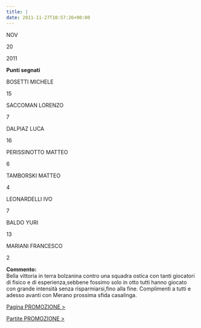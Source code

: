 ```yaml
---
title: |
date: 2011-11-27T10:57:26+00:00
---
```

NOV

20

2011

**Punti segnati**

BOSETTI MICHELE

15

SACCOMAN LORENZO

7

DALPIAZ LUCA

16

PERISSINOTTO MATTEO

6

TAMBORSKI MATTEO

4

LEONARDELLI IVO

7

BALDO YURI

13

MARIANI FRANCESCO

2

**Commento:**  
Bella vittoria in terra bolzanina contro una squadra ostica con tanti giocatori di fisico e di esperienza,sebbene fossimo solo in otto tutti hanno giocato con grande intensità senza risparmiarsi,fino alla fine. Complimenti a tutti e adesso avanti con Merano prossima sfida casalinga.

[Pagina PROMOZIONE >](http://www.basketgardolo.it/promozione)

[Partite PROMOZIONE >](http://www.basketgardolo.it/?tag=promozione&cat=11)